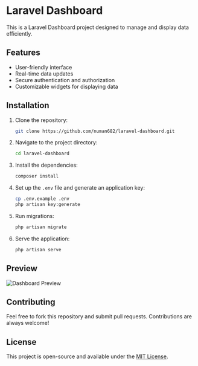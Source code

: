 
# Laravel Dashboard

This is a Laravel Dashboard project designed to manage and display data efficiently.

## Features
- User-friendly interface
- Real-time data updates
- Secure authentication and authorization
- Customizable widgets for displaying data

## Installation
1. Clone the repository:
   ```bash
   git clone https://github.com/numan682/laravel-dashboard.git
   ```
2. Navigate to the project directory:
   ```bash
   cd laravel-dashboard
   ```
3. Install the dependencies:
   ```bash
   composer install
   ```
4. Set up the `.env` file and generate an application key:
   ```bash
   cp .env.example .env
   php artisan key:generate
   ```

5. Run migrations:
   ```bash
   php artisan migrate
   ```

6. Serve the application:
   ```bash
   php artisan serve
   ```

## Preview

![Dashboard Preview](https://github.com/numan682/laravel-dashboard/blob/main/ss.png)

## Contributing
Feel free to fork this repository and submit pull requests. Contributions are always welcome!

## License
This project is open-source and available under the [MIT License](LICENSE).
